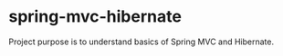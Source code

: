 spring-mvc-hibernate
====================

Project purpose is to understand basics of Spring MVC and Hibernate.